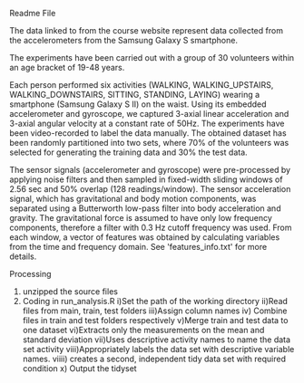 Readme File

The data linked to from the course website represent data collected from the accelerometers from the Samsung Galaxy S smartphone.

The experiments have been carried out with a group of 30 volunteers within an age bracket of 19-48 years.

Each person performed six activities (WALKING, WALKING_UPSTAIRS, WALKING_DOWNSTAIRS, SITTING, STANDING, LAYING) wearing a smartphone (Samsung Galaxy S II) on the waist. Using its embedded accelerometer and gyroscope, we captured 3-axial linear acceleration and 3-axial angular velocity at a constant rate of 50Hz. The experiments have been video-recorded to label the data manually. The obtained dataset has been randomly partitioned into two sets, where 70% of the volunteers was selected for generating the training data and 30% the test data. 

The sensor signals (accelerometer and gyroscope) were pre-processed by applying noise filters and then sampled in fixed-width sliding windows of 2.56 sec and 50% overlap (128 readings/window). The sensor acceleration signal, which has gravitational and body motion components, was separated using a Butterworth low-pass filter into body acceleration and gravity. The gravitational force is assumed to have only low frequency components, therefore a filter with 0.3 Hz cutoff frequency was used. From each window, a vector of features was obtained by calculating variables from the time and frequency domain. See 'features_info.txt' for more details. 



Processing
1. unzipped the source files
2. Coding in run_analysis.R
  i)Set the path of the working directory
  ii)Read files from main, train, test folders
  iii)Assign column names
  iv) Combine files in train and test folders respectively
  v)Merge train and test data to one dataset
  vi)Extracts only the measurements on the mean and standard deviation
  vii)Uses descriptive activity names to name the data set activity
  viii)Appropriately labels the data set with descriptive variable names.
  viiii) creates a second, independent tidy data set with required condition
  x) Output the tidyset

